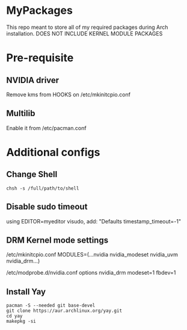# MyPackages
This repo meant to store all of my required packages during Arch installation. DOES NOT INCLUDE KERNEL MODULE PACKAGES
# Pre-requisite
## NVIDIA driver
Remove kms from HOOKS on /etc/mkinitcpio.conf
## Multilib
Enable it from /etc/pacman.conf
# Additional configs
## Change Shell
```
chsh -s /full/path/to/shell
```
## Disable sudo timeout
using EDITOR=myeditor visudo, add:
"Defaults timestamp_timeout=-1"
## DRM Kernel mode settings
/etc/mkinitcpio.conf
MODULES=(…nvidia nvidia_modeset nvidia_uvm nvidia_drm…)

/etc/modprobe.d/nvidia.conf
options nvidia_drm modeset=1 fbdev=1
## Install Yay
```
pacman -S --needed git base-devel
git clone https://aur.archlinux.org/yay.git
cd yay
makepkg -si
```
